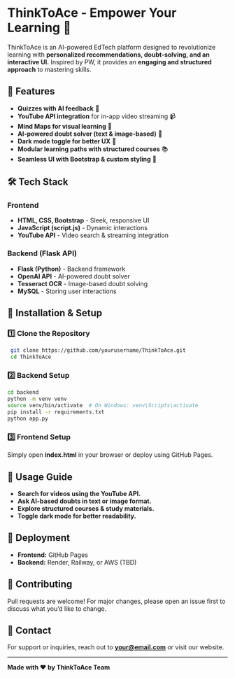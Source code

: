 # ThinkToAce - Empower Your Learning 🚀

ThinkToAce is an AI-powered EdTech platform designed to revolutionize learning with **personalized recommendations, doubt-solving, and an interactive UI.** Inspired by PW, it provides an **engaging and structured approach** to mastering skills.

## 🌟 Features
- **Quizzes with AI feedback** 🎯
- **YouTube API integration** for in-app video streaming 📹
- **Mind Maps for visual learning** 🧠
- **AI-powered doubt solver (text & image-based)** 🤖
- **Dark mode toggle for better UX** 🌙
- **Modular learning paths with structured courses** 📚
- **Seamless UI with Bootstrap & custom styling** 🎨

## 🛠 Tech Stack
### **Frontend**
- **HTML, CSS, Bootstrap** - Sleek, responsive UI
- **JavaScript (script.js)** - Dynamic interactions
- **YouTube API** - Video search & streaming integration

### **Backend (Flask API)**
- **Flask (Python)** - Backend framework
- **OpenAI API** - AI-powered doubt solver
- **Tesseract OCR** - Image-based doubt solving
- **MySQL** - Storing user interactions

## 📌 Installation & Setup
### **1️⃣ Clone the Repository**
```sh
 git clone https://github.com/yourusername/ThinkToAce.git
 cd ThinkToAce
```
### **2️⃣ Backend Setup**
```sh
cd backend
python -m venv venv
source venv/bin/activate  # On Windows: venv\Scripts\activate
pip install -r requirements.txt
python app.py
```
### **3️⃣ Frontend Setup**
Simply open **index.html** in your browser or deploy using GitHub Pages.

## 🎯 Usage Guide
- **Search for videos using the YouTube API.**
- **Ask AI-based doubts in text or image format.**
- **Explore structured courses & study materials.**
- **Toggle dark mode for better readability.**

## 🚀 Deployment
- **Frontend:** GitHub Pages
- **Backend:** Render, Railway, or AWS (TBD)

## 🤝 Contributing
Pull requests are welcome! For major changes, please open an issue first to discuss what you’d like to change.

## 📧 Contact
For support or inquiries, reach out to **your@email.com** or visit our website.

---
**Made with ❤️ by ThinkToAce Team**

